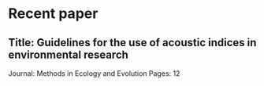 # Recent paper
## Title: Guidelines for the use of acoustic indices in environmental research
Journal: Methods in Ecology and Evolution
Pages: 12
